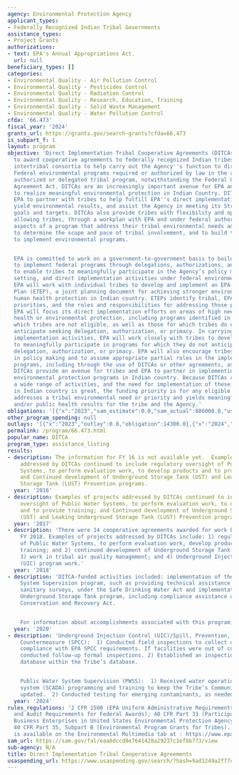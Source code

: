 ```yaml
---
agency: Environmental Protection Agency
applicant_types:
- Federally Recognized Indian Tribal Governments
assistance_types:
- Project Grants
authorizations:
- text: EPA's Annual Appropriations Act.
  url: null
beneficiary_types: []
categories:
- Environmental Quality - Air Pollution Control
- Environmental Quality - Pesticides Control
- Environmental Quality - Radiation Control
- Environmental Quality - Research, Education, Training
- Environmental Quality - Solid Waste Management
- Environmental Quality - Water Pollution Control
cfda: '66.473'
fiscal_year: '2024'
grants_url: https://grants.gov/search-grants?cfda=66.473
is_subpart_f: 1
layout: program
objective: 'Direct Implementation Tribal Cooperative Agreements (DITCAs) enable EPA
  to award cooperative agreements to federally recognized Indian tribes and eligible
  intertribal consortia to help carry out the Agency''s function to directly implement
  Federal environmental programs required or authorized by law in the absence of an
  authorized or delegated tribal program, notwithstanding the Federal Grant and Cooperative
  Agreement Act. DITCAs are an increasingly important avenue for EPA and the tribes
  to realize meaningful environmental protection in Indian Country. DITCAs enable
  EPA to partner with tribes to help fulfill EPA''s direct implementation authorities,
  yield environmental results, and assist the Agency in meeting its Strategic Plan
  goals and targets. DITCAs also provide tribes with flexibility and opportunity by
  allowing tribes, through a workplan with EPA and under federal authority, to choose
  aspects of a program that address their tribal environmental needs and priorities,
  to determine the scope and pace of tribal involvement, and to build tribal capacity
  to implement environmental programs.


  EPA is committed to work on a government-to-government basis to build tribal capacity
  to implement federal programs through delegations, authorizations, and primacy designations
  to enable tribes to meaningfully participate in the Agency’s policy making, standard
  setting, and direct implementation activities under federal environmental statutes.
  EPA will work with individual tribes to develop and implement an EPA-Tribal Environmental
  Plan (ETEP), a joint planning document for achieving stronger environmental and
  human health protection in Indian country. ETEPs identify tribal, EPA, and shared
  priorities, and the roles and responsibilities for addressing those priorities.
  EPA will focus its direct implementation efforts on areas of high need for human
  health or environmental protection, including programs identified in the ETEP for
  which tribes are not eligible, as well as those for which tribes do not currently
  anticipate seeking delegation, authorization, or primacy. In carrying out its direct
  implementation activities, EPA will work closely with tribes to develop tribal capacity
  to meaningfully participate in programs for which they do not anticipate seeking
  delegation, authorization, or primacy. EPA will also encourage tribes to participate
  in policy making and to assume appropriate partial roles in the implementation of
  programs, including through the use of DITCAs or other agreements, as available.
  DITCAs provide an avenue for tribes and EPA to partner in implementing meaningful
  environmental protection programs in Indian country. Because DITCAs can address
  a wide range of activities, and the need for implementation of these activities
  in Indian country is great, the funding priority is for any eligible activity that
  addresses a tribal environmental need or priority and yields meaningful environmental
  and/or public health results for the tribe and the Agency.'
obligations: '[{"x":"2023","sam_estimate":0.0,"sam_actual":886000.0,"usa_spending_actual":886094.0},{"x":"2024","sam_estimate":0.0,"sam_actual":1476128.0,"usa_spending_actual":1476128.0},{"x":"2025","sam_estimate":0.0,"sam_actual":25000000.0,"usa_spending_actual":0.0}]'
other_program_spending: null
outlays: '[{"x":"2023","outlay":0.0,"obligation":14300.0},{"x":"2024","outlay":7582.45,"obligation":1320044.0},{"x":"2025","outlay":0.0,"obligation":0.0}]'
permalink: /program/66.473.html
popular_name: DITCA
program_type: assistance_listing
results:
- description: The information for FY 16 is not available yet.  Examples of projects
    addressed by DITCAs continued to include regulatory oversight of Public Water
    Systems, to perform evaluation work, to develop products and to provide training;
    and Continued development of Underground Storage Tank (UST) and Leaking Underground
    Storage Tank (LUST) Prevention programs.
  year: '2016'
- description: Examples of projects addressed by DITCAs continued to include regulatory
    oversight of Public Water Systems, to perform evaluation work, to develop products
    and to provide training; and Continued development of Underground Storage Tank
    (UST) and Leaking Underground Storage Tank (LUST) Prevention programs.
  year: '2017'
- description: 'There were 14 cooperative agreements awarded for work beginning in
    FY 2018. Examples of projects addressed by DITCAs include: 1) regulatory oversight
    of Public Water Systems, to perform evaluation work, develop products and provide
    training; and 2) continued development of Underground Storage Tank (UST) programs;
    3) work in tribal air quality management; and 4) Underground Injection Control
    (UIC) program work.'
  year: '2018'
- description: 'DITCA-funded activities included: implementation of the Public Water
    System Supervision program, such as providing technical assistance and conducting
    sanitary surveys, under the Safe Drinking Water Act and implementation of the
    Underground Storage Tank program, including compliance assistance under the Resource
    Conservation and Recovery Act.


    For information about accomplishments associated with this program, please visit:  https://www.epa.gov/tribal.'
  year: '2020'
- description: 'Underground Injection Control (UIC)/Spill, Prevention, Control, and
    Countermeasure (SPCC):  1) Conducted field inspections to collect data to determine
    compliance with EPA SPCC requirements. If facilities were out of compliance, staff
    conducted follow-up formal inspections. 2) Established an inspection-tracking
    database within the Tribe’s database.


    Public Water System Supervision (PWSS):  1) Received water operation computer
    system (SCADA) programming and training to keep the Tribe’s Community Water System
    updated.  2) Conducted testing for emerging contaminants, as needed.'
  year: '2024'
rules_regulations: '2 CFR 1500 (EPA Uniform Administrative Requirements, Cost Principles,
  and Audit Requirements for Federal Awards); 40 CFR Part 33 (Participation by Disadvantaged
  Business Enterprises in United States Environmental Protection Agency Programs);
  40 CFR Part 35, Subpart B (Environmental Program Grants for Tribes). DITCA guidance
  is available on the Environmental Multimedia tab at : https://www.epa.gov/tribal.'
sam_url: https://sam.gov/fal/eaa8dccd8e7641428a29237c1efbb773/view
sub-agency: N/A
title: Direct Implementation Tribal Cooperative Agreements
usaspending_url: https://www.usaspending.gov/search/?hash=9ad1249a2f77ca449db21822b76f27ee
---
```

